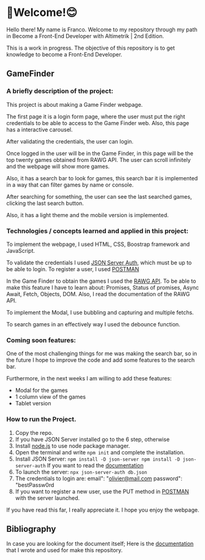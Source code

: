 # :wave:Welcome!:blush:

Hello there! My name is Franco. Welcome to my repository through my path in Become a Front-End Developer with Altimetrik | 2nd Edition.

This is a work in progress. The objective of this repository is to get knowledge to become a Front-End Developer.

## GameFinder

### A briefly description of the project:

This project is about making a Game Finder webpage.

The first page it is a login form page, where the user must put the right credentials to be able to access to the Game Finder web. Also, this page has a interactive carousel.

After validating the credentials, the user can login.

Once logged in the user will be in the Game Finder, in this page will be the top twenty games obtained from RAWG API. The user can scroll infinitely and the webpage will show more games.

Also, it has a search bar to look for games, this search bar it is implemented in a way that can filter games by name or console.

After searching for something, the user can see the last searched games, clicking the last search button.

Also, it has a light theme and the mobile version is implemented.

### Technologies / concepts learned and applied in this project:

To implement the webpage, I used HTML, CSS, Boostrap framework and JavaScript.

To validate the credentials I used [JSON Server Auth](https://www.npmjs.com/package/json-server-auth), which must be up to be able to login. 
To register a user, I used [POSTMAN](https://www.postman.com)

In the Game Finder to obtain the games I used the [RAWG API](https://rawg.io/apidocs).
To be able to make this feature I have to learn about: Promises, Status of promises, Async Await, Fetch, Objects, DOM. Also, I read the documentation of the RAWG API.

To implement the Modal, I use bubbling and capturing and multiple fetchs.

To search games in an effectively way I used the debounce function.

### Coming soon features:

One of the most challenging things for me was making the search bar, so in the future I hope to improve the code and add some features to the search bar.

Furthermore, in the next weeks I am willing to add these features:

- Modal for the games
- 1 column view of the games
- Tablet version

### How to run the Project.

1. Copy the repo.
2. If you have JSON Server installed go to the 6 step, otherwise
3. Install [node.js](https://nodejs.org/en/download/) to use node package manager.
4. Open the terminal and write `npm init` and complete the installation.
5. Install JSON Server: `npm install -D json-server npm install -D json-server-auth` If you want to read the [documentation](https://www.npmjs.com/package/json-server-auth)
6. To launch the server: `npx json-server-auth db.json`
7. The credentials to login are: 
     email": "olivier@mail.com
     password": "bestPassw0rd
8. If you want to register a new user, use the PUT method in [POSTMAN](https://www.postman.com) with the server launched. 

If you have read this far, I really appreciate it. I hope you enjoy the webpage.

## Bibliography

In case you are looking for the document itself; Here is the [documentation](https://docs.google.com/document/d/191U1mJKlibWUYH-CcIqu9mGPMU-PC8lbPmBQXbSGTQY/edit?usp=sharing) that I wrote and used for make this repository.




